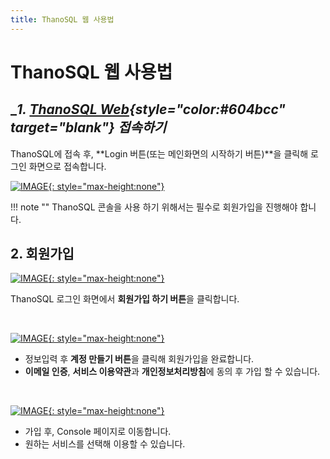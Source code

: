 ```yaml
---
title: ThanoSQL 웹 사용법
---
```


# __ThanoSQL 웹 사용법__

## __1. [ThanoSQL Web](https://www.thanosql.ai/){style="color:#604bcc" target="_blank"} 접속하기__

ThanoSQL에 접속 후, **Login 버튼(또는 메인화면의 시작하기 버튼)**을 클릭해 로그인 화면으로 접속합니다.

[![IMAGE](/ko/img/getting_started/img1.png){: style="max-height:none"}](/ko/img/getting_started/img1.png)

!!! note ""
      ThanoSQL 콘솔을 사용 하기 위해서는 필수로 회원가입을 진행해야 합니다.


## __2. 회원가입__

[![IMAGE](/ko/img/getting_started/img2_0.png){: style="max-height:none"}](/ko/img/getting_started/img2_0.png)

ThanoSQL 로그인 화면에서 **회원가입 하기 버튼**을 클릭합니다.

<br>

[![IMAGE](/ko/img/getting_started/img2_1.png){: style="max-height:none"}](/ko/img/getting_started/img2_1.png)

- 정보입력 후 **계정 만들기 버튼**을 클릭해 회원가입을 완료합니다.
- **이메일 인증**, **서비스 이용약관**과 **개인정보처리방침**에 동의 후 가입 할 수 있습니다.

<br>

[![IMAGE](/ko/img/getting_started/img2_2.png){: style="max-height:none"}](/ko/img/getting_started/img2_2.png)

- 가입 후, Console 페이지로 이동합니다.
- 원하는 서비스를 선택해 이용할 수 있습니다.
